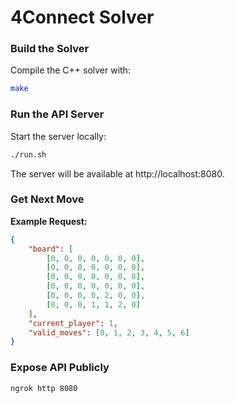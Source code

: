 # 4Connect Solver

### Build the Solver

Compile the C++ solver with:

```bash
make
```

### Run the API Server

Start the server locally:

```bash
./run.sh
```

The server will be available at http://localhost:8080.

### Get Next Move

**Example Request:**

```json
{
    "board": [
        [0, 0, 0, 0, 0, 0, 0],
        [0, 0, 0, 0, 0, 0, 0],
        [0, 0, 0, 0, 0, 0, 0],
        [0, 0, 0, 0, 0, 0, 0],
        [0, 0, 0, 0, 2, 0, 0],
        [0, 0, 0, 1, 1, 2, 0]
    ],
    "current_player": 1,
    "valid_moves": [0, 1, 2, 3, 4, 5, 6]
}
```

### Expose API Publicly

```bash
ngrok http 8080
```
